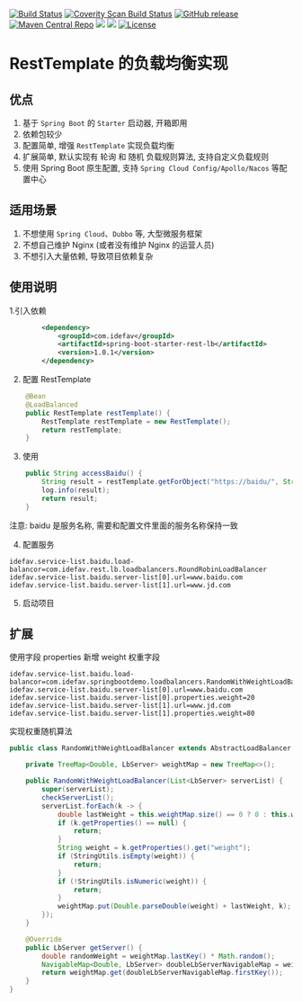 [![Build Status](https://travis-ci.org/idefav/spring-boot-starter-rest-lb.svg?branch=master)](https://travis-ci.org/idefav/spring-boot-starter-rest-lb)
[![Coverity Scan Build Status](https://scan.coverity.com/projects/22379/badge.svg)](https://scan.coverity.com/projects/idefav-spring-boot-starter-rest-lb)
[![GitHub release](https://img.shields.io/github/release/idefav/spring-boot-starter-rest-lb.svg)](https://github.com/idefav/spring-boot-starter-rest-lb/releases)
[![Maven Central Repo](https://img.shields.io/maven-central/v/com.idefav.rest.lb/spring-boot-starter-rest-lb.svg)](https://mvnrepository.com/artifact/com.idefav.rest.lb/spring-boot-starter-rest-lb)
![](https://img.shields.io/badge/JAVA-1.8+-green.svg)
![](https://img.shields.io/badge/MAVEN-3.5+-pink.svg)
[![License](https://img.shields.io/badge/License-Apache%202.0-blue.svg)](https://opensource.org/licenses/Apache-2.0)
# RestTemplate 的负载均衡实现
## 优点
1. 基于 `Spring Boot` 的 `Starter` 启动器, 开箱即用
2. 依赖包较少
3. 配置简单, 增强 `RestTemplate` 实现负载均衡
4. 扩展简单, 默认实现有 轮询 和 随机 负载规则算法, 支持自定义负载规则
5. 使用 Spring Boot 原生配置, 支持 `Spring Cloud Config/Apollo/Nacos` 等配置中心
## 适用场景
1. 不想使用 `Spring Cloud`、`Dubbo` 等, 大型微服务框架
2. 不想自己维护 Nginx (或者没有维护 Nginx 的运营人员)
3. 不想引入大量依赖, 导致项目依赖复杂
## 使用说明
1.引入依赖
```xml
        <dependency>
            <groupId>com.idefav</groupId>
            <artifactId>spring-boot-starter-rest-lb</artifactId>
            <version>1.0.1</version>
        </dependency>
```
2. 配置 RestTemplate
```java
    @Bean
    @LoadBalanced
    public RestTemplate restTemplate() {
        RestTemplate restTemplate = new RestTemplate();
        return restTemplate;
    }
```
3. 使用
```java
    public String accessBaidu() {
        String result = restTemplate.getForObject("https://baidu/", String.class);
        log.info(result);
        return result;
    }
```
注意: baidu 是服务名称, 需要和配置文件里面的服务名称保持一致

4. 配置服务
```properties
idefav.service-list.baidu.load-balancor=com.idefav.rest.lb.loadbalancers.RoundRobinLoadBalancer
idefav.service-list.baidu.server-list[0].url=www.baidu.com
idefav.service-list.baidu.server-list[1].url=www.jd.com
```
5. 启动项目

## 扩展
使用字段 properties 新增 weight 权重字段
```properties
idefav.service-list.baidu.load-balancor=com.idefav.springbootdemo.loadbalancers.RandomWithWeightLoadBalancer
idefav.service-list.baidu.server-list[0].url=www.baidu.com
idefav.service-list.baidu.server-list[0].properties.weight=20
idefav.service-list.baidu.server-list[1].url=www.jd.com
idefav.service-list.baidu.server-list[1].properties.weight=80
```
实现权重随机算法
```java
public class RandomWithWeightLoadBalancer extends AbstractLoadBalancer {

    private TreeMap<Double, LbServer> weightMap = new TreeMap<>();

    public RandomWithWeightLoadBalancer(List<LbServer> serverList) {
        super(serverList);
        checkServerList();
        serverList.forEach(k -> {
            double lastWeight = this.weightMap.size() == 0 ? 0 : this.weightMap.lastKey();
            if (k.getProperties() == null) {
                return;
            }
            String weight = k.getProperties().get("weight");
            if (StringUtils.isEmpty(weight)) {
                return;
            }
            if (!StringUtils.isNumeric(weight)) {
                return;
            }
            weightMap.put(Double.parseDouble(weight) + lastWeight, k);
        });
    }

    @Override
    public LbServer getServer() {
        double randomWeight = weightMap.lastKey() * Math.random();
        NavigableMap<Double, LbServer> doubleLbServerNavigableMap = weightMap.tailMap(randomWeight, false);
        return weightMap.get(doubleLbServerNavigableMap.firstKey());
    }
}
```

